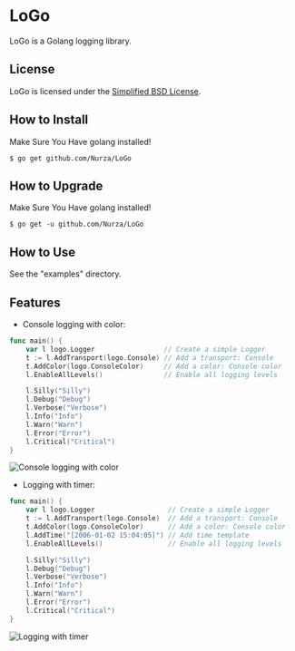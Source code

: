 LoGo
====

LoGo is a Golang logging library.

License
-------

LoGo is licensed under the [Simplified BSD License](http://choosealicense.com/licenses/bsd-2-clause/).

How to Install
--------------

Make Sure You Have golang installed!


    $ go get github.com/Nurza/LoGo

How to Upgrade
--------------

Make Sure You Have golang installed!


    $ go get -u github.com/Nurza/LoGo

How to Use
--------------

See the "examples" directory.

Features
--------------

- Console logging with color:

```go
func main() {
	var l logo.Logger                 // Create a simple Logger
	t := l.AddTransport(logo.Console) // Add a transport: Console
	t.AddColor(logo.ConsoleColor)     // Add a color: Console color
	l.EnableAllLevels()               // Enable all logging levels

	l.Silly("Silly")
	l.Debug("Debug")
	l.Verbose("Verbose")
	l.Info("Info")
	l.Warn("Warn")
	l.Error("Error")
	l.Critical("Critical")
}
```

![Console logging with color](http://files.nurza.fr/github/logo/console-color.png)

- Logging with timer:

```go
func main() {
	var l logo.Logger                  // Create a simple Logger
	t := l.AddTransport(logo.Console)  // Add a transport: Console
	t.AddColor(logo.ConsoleColor)      // Add a color: Console color
	l.AddTime("[2006-01-02 15:04:05]") // Add time template
	l.EnableAllLevels()                // Enable all logging levels

	l.Silly("Silly")
	l.Debug("Debug")
	l.Verbose("Verbose")
	l.Info("Info")
	l.Warn("Warn")
	l.Error("Error")
	l.Critical("Critical")
}
```

![Logging with timer](http://files.nurza.fr/github/logo/logo-timer.png)

